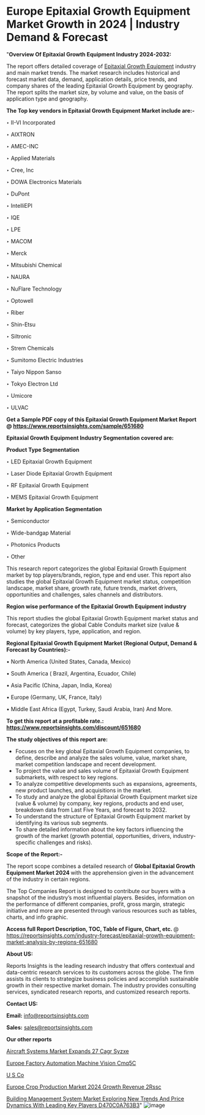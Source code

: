 # Europe Epitaxial Growth Equipment Market Growth in 2024 | Industry Demand & Forecast

"<strong>Overview Of Epitaxial Growth Equipment Industry 2024-2032:</strong>

The report offers detailed coverage of <a href=https://www.reportsinsights.com/sample/651680>Epitaxial Growth Equipment</a> industry and main market trends. The market research includes historical and forecast market data, demand, application details, price trends, and company shares of the leading Epitaxial Growth Equipment by geography. The report splits the market size, by volume and value, on the basis of application type and geography.

<strong>The Top key vendors in Epitaxial Growth Equipment Market include are:- </strong>

‣ II-VI Incorporated

‣ AIXTRON

‣ AMEC-INC

‣ Applied Materials

‣ Cree, Inc

‣ DOWA Electronics Materials

‣ DuPont

‣ IntelliEPI

‣ IQE

‣ LPE

‣ MACOM

‣ Merck

‣ Mitsubishi Chemical

‣ NAURA

‣ NuFlare Technology

‣ Optowell

‣ Riber

‣ Shin-Etsu

‣ Siltronic

‣ Strem Chemicals

‣ Sumitomo Electric Industries

‣ Taiyo Nippon Sanso

‣ Tokyo Electron Ltd

‣ Umicore

‣ ULVAC

<strong>Get a Sample PDF copy of this Epitaxial Growth Equipment Market Report </strong><strong>@ <a href=https://www.reportsinsights.com/sample/651680 style=color:#0000ff;>https://www.reportsinsights.com/sample/651680</a> </strong>

<strong>Epitaxial Growth Equipment Industry Segmentation covered are:</strong>

<strong>Product Type Segmentation</strong>

‣ LED Epitaxial Growth Equipment

‣ Laser Diode Epitaxial Growth Equipment

‣ RF Epitaxial Growth Equipment

‣ MEMS Epitaxial Growth Equipment

<strong>Market by Application Segmentation</strong>

‣ Semiconductor

‣ Wide-bandgap Material

‣ Photonics Products

‣ Other

This research report categorizes the global Epitaxial Growth Equipment market by top players/brands, region, type and end user. This report also studies the global Epitaxial Growth Equipment market status, competition landscape, market share, growth rate, future trends, market drivers, opportunities and challenges, sales channels and distributors.

<strong>Region wise performance of the Epitaxial Growth Equipment industry</strong><strong> </strong>

This report studies the global Epitaxial Growth Equipment market status and forecast, categorizes the global Cable Conduits market size (value &amp; volume) by key players, type, application, and region. 

<strong>Regional Epitaxial Growth Equipment Market (Regional Output, Demand &amp; Forecast by Countries):-</strong>

• North America (United States, Canada, Mexico)

• South America ( Brazil, Argentina, Ecuador, Chile)

• Asia Pacific (China, Japan, India, Korea)

• Europe (Germany, UK, France, Italy)

• Middle East Africa (Egypt, Turkey, Saudi Arabia, Iran) And More.

<strong>To get this report at a profitable rate.: <a href=https://www.reportsinsights.com/discount/651680 style=color:#0000ff;>https://www.reportsinsights.com/discount/651680</a></strong>

<strong>The study objectives of this report are:</strong>
<ul>
  <li>Focuses on the key global Epitaxial Growth Equipment companies, to define, describe and analyze the sales volume, value, market share, market competition landscape and recent development.</li>
  <li>To project the value and sales volume of Epitaxial Growth Equipment submarkets, with respect to key regions.</li>
  <li>To analyze competitive developments such as expansions, agreements, new product launches, and acquisitions in the market.</li>
  <li>To study and analyze the global Epitaxial Growth Equipment market size (value &amp; volume) by company, key regions, products and end user, breakdown data from Last Five Years, and forecast to 2032.</li>
  <li>To understand the structure of Epitaxial Growth Equipment market by identifying its various sub segments.</li>
  <li>To share detailed information about the key factors influencing the growth of the market (growth potential, opportunities, drivers, industry-specific challenges and risks).</li>
</ul>
<strong>Scope of the Report:-</strong><strong> </strong>

The report scope combines a detailed research of <strong>Global Epitaxial Growth Equipment Market 2024 </strong>with the apprehension given in the advancement of the industry in certain regions.

The Top Companies Report is designed to contribute our buyers with a snapshot of the industry’s most influential players. Besides, information on the performance of different companies, profit, gross margin, strategic initiative and more are presented through various resources such as tables, charts, and info graphic.

<strong>Access full Report Description, TOC, Table of Figure, Chart, etc. </strong>@   <a href=https://reportsinsights.com/industry-forecast/epitaxial-growth-equipment-market-analysis-by-regions-651680 style=color:#0000ff;>https://reportsinsights.com/industry-forecast/epitaxial-growth-equipment-market-analysis-by-regions-651680</a>

<strong>About US:</strong>

Reports Insights is the leading research industry that offers contextual and data-centric research services to its customers across the globe. The firm assists its clients to strategize business policies and accomplish sustainable growth in their respective market domain. The industry provides consulting services, syndicated research reports, and customized research reports.

<strong>Contact US:</strong>

<p class=""""><b>Email:</b> <a href=mailto:info@reportsinsights.com>info@reportsinsights.com</a></p>
<p class=""""><b>Sales:</b> <a href=mailto:sales@reportsinsights.com>sales@reportsinsights.com</a></p>

<strong>Our other reports</strong>

<a href=https://www.linkedin.com/pulse/aircraft-systems-market-expands-27-cagr-syzxe/>Aircraft Systems Market Expands 27 Cagr Syzxe</a>

<a href=https://www.linkedin.com/pulse/europe-factory-automation-machine-vision-cmq5c/>Europe Factory Automation Machine Vision Cmq5C</a>

<a href=https://medium.com/@amanmandal1286/u-s-compostable-plastic-packaging-material-market-projections-cagr-key-insights-and-segment-3ad80ccc9131>U S Co</a>

<a href=https://www.linkedin.com/pulse/europe-crop-production-market-2024-growth-revenue-2rssc/>Europe Crop Production Market 2024 Growth Revenue 2Rssc</a>

<a href=https://medium.com/@ruchikakadam73/building-management-system-market-exploring-new-trends-and-price-dynamics-with-leading-key-players-d470c0a763b3>Building Management System Market Exploring New Trends And Price Dynamics With Leading Key Players D470C0A763B3</a>"
![image](https://github.com/Jaayaachit/RIMarket/assets/158452289/67cba48d-c4cf-45c5-9a30-a72c794ebe13)
